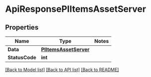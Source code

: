 # ApiResponsePIItemsAssetServer

## Properties
Name | Type | Notes
------------ | ------------- | -------------
**Data** | **[**PIItemsAssetServer**](../Model/PIItemsAssetServer.md)**
**StatusCode** | **int**

[[Back to Model list]](../../README.md#documentation-for-models) [[Back to API list]](../../README.md#documentation-for-api-endpoints) [[Back to README]](../../README.md)
